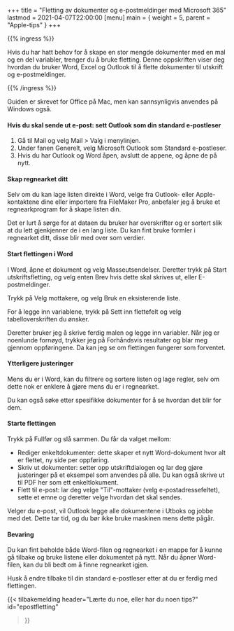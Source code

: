 +++
title = "Fletting av dokumenter og e-postmeldinger med Microsoft 365"
lastmod = 2021-04-07T22:00:00
[menu]
main = { weight = 5, parent = "Apple-tips" }
+++

{{% ingress %}}

Hvis du har hatt behov for å skape en stor mengde dokumenter med en mal og en del
variabler, trenger du å bruke fletting. Denne oppskriften viser deg hvordan du bruker
Word, Excel og Outlook til å flette dokumenter til utskrift og e-postmeldinger.

{{% /ingress %}}

Guiden er skrevet for Office på Mac, men kan sannsynligvis anvendes på Windows også.

#### Hvis du skal sende ut e-post: sett Outlook som din standard e-postleser

1. Gå til Mail og velg Mail > Valg i menylinjen.
2. Under fanen Generelt, velg Microsoft
Outlook som Standard e-postleser.
3. Hvis du har Outlook og Word åpen, avslutt de appene,
og åpne de på nytt.

#### Skap regnearket ditt

Selv om du kan lage listen direkte i Word, velge fra Outlook- eller Apple-kontaktene dine
eller importere fra FileMaker Pro, anbefaler jeg å bruke et regnearkprogram for å skape
listen din.

Det er lurt å sørge for at dataen du bruker har overskrifter og er sortert slik at du lett
gjenkjenner de i en lang liste. Du kan fint bruke formler i regnearket ditt, disse blir
med over som verdier.

#### Start flettingen i Word

I Word, åpne et dokument og velg Masseutsendelser. Deretter trykk på Start
utskriftsfletting, og velg enten Brev hvis dette skal skrives ut, eller E-postmeldinger.

Trykk på Velg mottakere, og velg Bruk en eksisterende liste.

For å legge inn variablene, trykk på Sett inn flettefelt og velg tabelloverskriften du
ønsker.

Deretter bruker jeg å skrive ferdig malen og legge inn variabler. Når jeg er noenlunde
fornøyd, trykker jeg på Forhåndsvis resultater og blar meg gjennom oppføringene. Da kan
jeg se om flettingen fungerer som forventet.

#### Ytterligere justeringer

Mens du er i Word, kan du filtrere og sortere listen og lage regler, selv om dette nok er
enklere å gjøre mens du er i regnearket.

Du kan også søke etter spesifikke dokumenter for å se hvordan det blir for dem.

#### Starte flettingen

Trykk på Fullfør og slå sammen. Du får da valget mellom:

- Rediger enkeltdokumenter: dette skaper et nytt Word-dokument hvor alt er flettet, ny
side per oppføring.
- Skriv ut dokumenter: setter opp utskriftdialogen og lar deg gjøre
justeringer på et eksempel som anvendes på alle. Du kan også skrive ut til PDF her som ett
enkeltlokument.
- Flett til e-post: lar deg velge "Til"-mottaker (velg
e-postadressefeltet), sette et emne og deretter velge hvordan det skal sendes.

Velger du e-post, vil Outlook legge alle dokumentene i Utboks og jobbe med det. Dette tar
tid, og du bør ikke bruke maskinen mens dette pågår.

#### Bevaring

Du kan fint beholde både Word-filen og regnearket i en mappe for å kunne gå tilbake og
bruke listene eller dokumentet på nytt. Når du åpner Word-filen, kan du bli bedt om å
finne regnearket igjen.

Husk å endre tilbake til din standard e-postleser etter at du er ferdig med flettingen.

{{< tilbakemelding
	header="Lærte du noe, eller har du noen tips?"
	id="epostfletting"
>}}